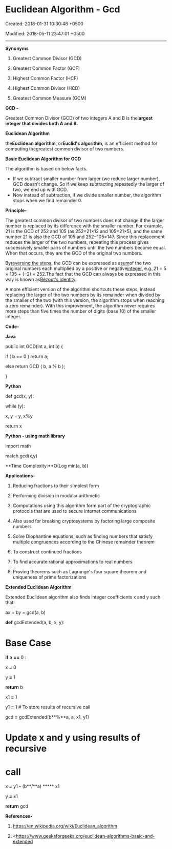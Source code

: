 # Euclidean Algorithm - Gcd

Created: 2018-01-31 10:30:48 +0500

Modified: 2018-05-11 23:47:01 +0500

---

**Synonyms**

1.  Greatest Common Divisor (GCD)

2.  Greatest Common Factor (GCF)

3.  Highest Common Factor (HCF)

4.  Highest Common Divisor (HCD)

5.  Greatest Common Measure (GCM)



**GCD -**

Greatest Common Divisor (GCD) of two integers A and B is thel**argest integer that divides both A and B.**



**Euclidean Algorithm**

the**Euclidean algorithm**, or**Euclid's algorithm**, is an efficient method for computing thegreatest common divisor of two numbers.



**Basic Euclidean Algorithm for GCD**

The algorithm is based on below facts.
-   If we subtract smaller number from larger (we reduce larger number), GCD doesn't change. So if we keep subtracting repeatedly the larger of two, we end up with GCD.
-   Now instead of subtraction, if we divide smaller number, the algorithm stops when we find remainder 0.



**Principle-**

The greatest common divisor of two numbers does not change if the larger number is replaced by its difference with the smaller number. For example, 21 is the GCD of 252 and 105 (as 252=21×12 and 105=21×5), and the same number 21 is also the GCD of 105 and 252−105=147. Since this replacement reduces the larger of the two numbers, repeating this process gives successively smaller pairs of numbers until the two numbers become equal. When that occurs, they are the GCD of the original two numbers.



By[reversing the steps](https://en.wikipedia.org/wiki/Extended_Euclidean_algorithm), the GCD can be expressed as a[sum](https://en.wikipedia.org/wiki/Linear_combination)of the two original numbers each multiplied by a positive or negative[integer](https://en.wikipedia.org/wiki/Integer), e.g.,21 = 5 × 105 + (−2) × 252.The fact that the GCD can always be expressed in this way is known as[Bézout's identity](https://en.wikipedia.org/wiki/B%C3%A9zout%27s_identity).



A more efficient version of the algorithm shortcuts these steps, instead replacing the larger of the two numbers by its remainder when divided by the smaller of the two (with this version, the algorithm stops when reaching a zero remainder). With this improvement, the algorithm never requires more steps than five times the number of digits (base 10) of the smaller integer.



**Code-**

**Java**

public int GCD(int a, int b) {

if ( b == 0 ) return a;

else return GCD ( b, a % b );

}



**Python**

def gcd(x, y):

while (y):

x, y = y, x%y

return x



**Python - using math library**

import math

match.gcd(x,y)



**Time Complexity:**O(Log min(a, b))



**Applications-**

1.  Reducing fractions to their simplest form

2.  Performing division in modular arithmetic

3.  Computations using this algorithm form part of the cryptographic protocols that are used to secure internet communications

4.  Also used for breaking cryptosystems by factoring large composite numbers

5.  Solve Diophantine equations, such as finding numbers that satisfy multiple congruences according to the Chinese remainder theorem

6.  To construct continued fractions

7.  To find accurate rational approximations to real numbers

8.  Proving theorems such as Lagrange's four square theorem and uniqueness of prime factorizations



**Extended Euclidean Algorithm**

Extended Euclidean algorithm also finds integer coefficients x and y such that:

ax + by = gcd(a, b)



**def** gcdExtended(a, b, x, y):

# Base Case

**if** a **==** 0 :

x **=** 0

y **=** 1

**return** b



x1 **=** 1

y1 **=** 1 # To store results of recursive call

gcd **=** gcdExtended(b**%**a, a, x1, y1)



# Update x and y using results of recursive

# call

x **=** y1 **-** (b**/**a) ***** x1

y **=** x1



**return** gcd





**References-**

1.  <https://en.wikipedia.org/wiki/Euclidean_algorithm>

2.  <https://www.geeksforgeeks.org/euclidean-algorithms-basic-and-extended
